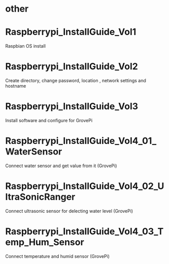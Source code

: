 # other
# Raspberrypi_InstallGuide_Vol1
Raspbian OS install

# Raspberrypi_InstallGuide_Vol2
Create directory, change password, location , network settings and hostname

# Raspberrypi_InstallGuide_Vol3
Install software and configure for GrovePi 

# Raspberrypi_InstallGuide_Vol4_01_WaterSensor
Connect water sensor and get value from it (GrovePi)

# Raspberrypi_InstallGuide_Vol4_02_UltraSonicRanger
Connect ultrasonic sensor for delecting water level (GrovePi)

# Raspberrypi_InstallGuide_Vol4_03_Temp_Hum_Sensor
Connect temperature and humid sensor (GrovePi)